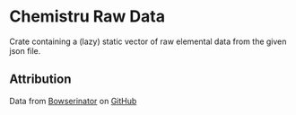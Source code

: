 # Chemistru Raw Data

Crate containing a (lazy) static vector of raw elemental data from the given json file.

## Attribution

Data from [Bowserinator](https://github.com/Bowserinator/Periodic-Table-JSON) on [GitHub](https://github.com/)
